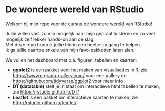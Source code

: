 # De wondere wereld van RStudio

Welkom bij mijn repo voor de cursus de wondere wereld van RStudio!

Jullie willen vast zo min mogelijk naar mijn gepraat luisteren en zo veel mogelijk zelf lekker hands-on aan de slag.<br>
Met deze repo hoop ik jullie hierin een beetje op gang te helpen.<br>
Ik ga jullie daartoe enkele van mijn favo-pakketten laten zien.

We vullen het dashboard met o.a. figuren, tabellen en kaarten:
* <b>ggplot2</b> is een pakket voor het maken van visualisaties in R, zie https://www.r-graph-gallery.com/ voor een gallery en https://github.com/tidyverse/ggplot2 voor meer info<br>
* <b>DT (datatable)</b> stelt je in staat om interactieve html tabellen te maken, zie https://rstudio.github.io/DT/ <br>
* <b>Leaflet</b> is een pakket om interactieve kaarten te maken, zie http://rstudio.github.io/leaflet/ 



